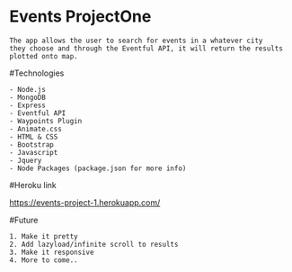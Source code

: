 # Events ProjectOne

	The app allows the user to search for events in a whatever city 
	they choose and through the Eventful API, it will return the results plotted onto map. 

#Technologies

	- Node.js
	- MongoDB
	- Express
	- Eventful API
	- Waypoints Plugin
	- Animate.css
	- HTML & CSS
	- Bootstrap
	- Javascript
	- Jquery
	- Node Packages (package.json for more info)
	
#Heroku link

https://events-project-1.herokuapp.com/

#Future

	1. Make it pretty
	2. Add lazyload/infinite scroll to results
	3. Make it responsive
	4. More to come..
